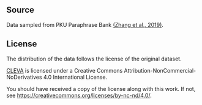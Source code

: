 ## Source

Data sampled from PKU Paraphrase Bank [(Zhang et al., 2019)](https://link.springer.com/chapter/10.1007/978-3-030-32233-5_63).

## License

The distribution of the data follows the license of the original dataset.

[CLEVA](https://arxiv.org/abs/2308.04813) is licensed under a
Creative Commons Attribution-NonCommercial-NoDerivatives 4.0 International License.

You should have received a copy of the license along with this
work. If not, see <https://creativecommons.org/licenses/by-nc-nd/4.0/>.